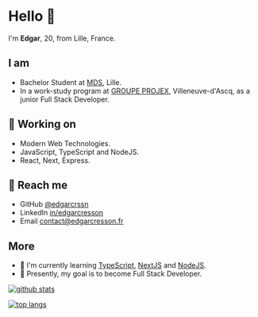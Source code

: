 # Hello 👋

I'm **Edgar**, 20, from Lille, France.

## I am
- Bachelor Student at [MDS](https://www.mydigitalschool.com/bachelor-developpeur-web/programme), Lille.
- In a work-study program at [GROUPE PROJEX](https://www.groupe-projex.fr/), Villeneuve-d'Ascq, as a junior Full Stack Developer.

## 🔭 Working on
- Modern Web Technologies.
- JavaScript, TypeScript and NodeJS.
- React, Next, Express.

## 💬 Reach me
- GitHub [@edgarcrssn](https://github.com/edgarcrssn)
- LinkedIn [in/edgarcresson](https://www.linkedin.com/in/edgarcresson/)
- Email [contact@edgarcresson.fr](mailto:contact@edgarcresson.fr)

## More
- 📖 I'm currently learning [TypeScript](https://www.typescriptlang.org/), [NextJS](https://www.nextjs.org/) and [NodeJS](https://www.nodejs.org/).
- 💫 Presently, my goal is to become Full Stack Developer.

[![github stats](https://github-readme-stats.vercel.app/api?username=edgarcrssn&show_icons=true)](https://github.com/edgarcrssn)

[![top langs](https://github-readme-stats.vercel.app/api/top-langs/?username=edgarcrssn&layout=compact)](https://github.com/edgarcrssn)
